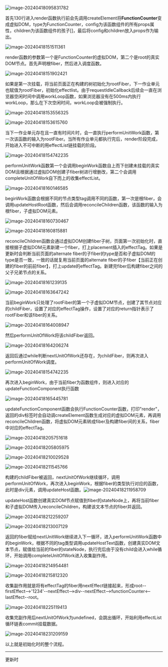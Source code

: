 ![image-20240418095831782](C:\Users\liqian\AppData\Roaming\Typora\typora-user-images\image-20240418095831782.png)

首先130行进入render函数执行前会先调用createElement将**FunctionCounter**变成虚拟DOM，type为FunctionCounter，config为该函数组件的所有props属性，children为该函数组件的孩子[]，最后将config和children放入props作为输出。

![image-20240418151511361](C:\Users\liqian\AppData\Roaming\Typora\typora-user-images\image-20240418151511361.png)

render函数的参数第一个是FunctionCounter的虚拟DOM，第二个是root的真实DOM节点。首先声明根fiber，然后进入调度函数。

![image-20240418151902421](C:\Users\liqian\AppData\Roaming\Typora\typora-user-images\image-20240418151902421.png)

如果是第一次挂载，将当前页面正在构建的树初始化为rootFiber，下一作业单元也赋值为rootFiber，初始化effectlist。由于requestIdleCallback后续会一直在浏览器空闲时间中调用workLoop函数，如果浏览器没有在500ms内执行workLoop，那么在下次空闲时间，workLoop会被强制执行。

![image-20240418153556325](C:\Users\liqian\AppData\Roaming\Typora\typora-user-images\image-20240418153556325.png)

![image-20240418153615760](C:\Users\liqian\AppData\Roaming\Typora\typora-user-images\image-20240418153615760.png)

当下一作业单元存在且一直有时间片时，会一直执行performUnitWork函数，第一次该函数的输入为rootFiber。当所有作业单元都执行完后，render阶段完成，开始进入不可中断的用effectList链挂载的阶段。

![image-20240418154742235](C:\Users\liqian\AppData\Roaming\Typora\typora-user-images\image-20240418154742235.png)

performUnitWork函数第一个会调用beginWork函数自上而下创建未挂载的真实DOM且根据通过虚拟DOM创建子fiber树进行增删改，第二个会调用completeUnitOfWork自下而上的收集effectList。

![image-20240418160146585](C:\Users\liqian\AppData\Roaming\Typora\typora-user-images\image-20240418160146585.png)

beginWork函数会根据不同的节点类型tag调用不同的函数，第一次是根fiber，会调用updateHostRoot函数，然后会调用reconcileChildren函数，该函数的输入为根fiber，子虚拟DOM元素。

![image-20240418160730467](C:\Users\liqian\AppData\Roaming\Typora\typora-user-images\image-20240418160730467.png)

![image-20240418160815881](C:\Users\liqian\AppData\Roaming\Typora\typora-user-images\image-20240418160815881.png)

reconcileChildren函数会通过虚拟DOM创建fiber子树，页面第一次初始化时，直接根据子虚拟DOM元素新建一个fiber，打上placement插入的effectTag。如果是更新时会判断当前页面的alternate fiber的子fiber的type是否和子虚拟DOM的type是否一致，一致的话就复用当前页面的alternate fiber的子fiber【当前正在创建的fiber的前前fiber】，打上update的effectTag。新建完fiber后构建fiber之间的父子兄弟节点的关系。

![image-20240418161239135](C:\Users\liqian\AppData\Roaming\Typora\typora-user-images\image-20240418161239135.png)

![image-20240418163647242](C:\Users\liqian\AppData\Roaming\Typora\typora-user-images\image-20240418163647242.png)

当前beginWork只处理了rootFiber的第一个子虚拟DOM节点，创建了其节点对应的childFiber，设置了对应的effectTag操作，设置了对应的return指针表示了rootFiber和该fiber的关系。

![image-20240418164008947](C:\Users\liqian\AppData\Roaming\Typora\typora-user-images\image-20240418164008947.png)

然后performUnitOfWork将该childFiber返回。

![image-20240418164206274](C:\Users\liqian\AppData\Roaming\Typora\typora-user-images\image-20240418164206274.png)

返回后通过while判断nextUnitOfWork还存在，为childFiber，则再次进入performUnitOfWork调度。

![image-20240418154742235](C:\Users\liqian\AppData\Roaming\Typora\typora-user-images\image-20240418154742235.png)

再次进入beginWork，由于当前fiber为函数组件，则进入对应的updateFunctionComponent执行函数

![image-20240418165445781](C:\Users\liqian\AppData\Roaming\Typora\typora-user-images\image-20240418165445781.png)

updateFunctionComponent函数会执行FunctionCounter函数，打印"render"，返回的div标签时会自动调createElement函数生成对应的虚拟DOM元素，再调用reconcileChildren函数，将虚拟DOM元素转成fiber及构建fiber间的关系，fiber中对应的effectTag。

![image-20240418205751618](C:\Users\liqian\AppData\Roaming\Typora\typora-user-images\image-20240418205751618.png)

![image-20240418205805975](C:\Users\liqian\AppData\Roaming\Typora\typora-user-images\image-20240418205805975.png)

![image-20240418210029528](C:\Users\liqian\AppData\Roaming\Typora\typora-user-images\image-20240418210029528.png)

![image-20240418211545766](C:\Users\liqian\AppData\Roaming\Typora\typora-user-images\image-20240418211545766.png)

构建的childFiber被返回，nextUnitOfWork继续循环，调用performUnitOfWork，再次进入beginWork，根据fiber的类型执行对应的函数，此时是div元素，调用updateHost函数。![image-20240418211958709](C:\Users\liqian\AppData\Roaming\Typora\typora-user-images\image-20240418211958709.png)

updateHost函数创建真实DOM节点赋值到fiber的stateNode上，再将当前fiber和子虚拟DOM传入reconcileChildren，构建该文本节点的fiber并返回。

![image-20240418212259207](C:\Users\liqian\AppData\Roaming\Typora\typora-user-images\image-20240418212259207.png)

![image-20240418213007129](C:\Users\liqian\AppData\Roaming\Typora\typora-user-images\image-20240418213007129.png)

返回的fiber赋给nextUnitWork继续进入下一循环，进入performUnitWork函数中的beginWork，根据不同的tag类型调用updateHostText函数，创建真实DOM文本节点，赋值给当前的fiber的stateNode，执行完后由于没有child会进入while循环，开始调用completeUnitOfWork进入收集副作用。

![image-20240418214954481](C:\Users\liqian\AppData\Roaming\Typora\typora-user-images\image-20240418214954481.png)

![image-20240418215812320](C:\Users\liqian\AppData\Roaming\Typora\typora-user-images\image-20240418215812320.png)

收集副作用就是将有effectTag的fiber用nextEffect链接起来，形成root--firstEffect-->'1234'--nextEffect-->div--nextEffect-->functionCounter<--lastEffect--root。

![image-20240418225119413](C:\Users\liqian\AppData\Roaming\Typora\typora-user-images\image-20240418225119413.png)

收集完副作用后nextUnitOfWork为undefined，会跳出循环，开始利用effectList循环链表commit挂载数据。

![image-20240418231209159](C:\Users\liqian\AppData\Roaming\Typora\typora-user-images\image-20240418231209159.png)

以上就是初始化时的整个流程。

---------------------------------------------------------------------------------------------------------------------------------------------

更新时















